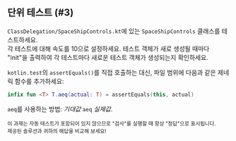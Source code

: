 ## 단위 테스트 (#3)

`ClassDelegation/SpaceShipControls.kt`에 있는 `SpaceShipControls` 클래스를 테스트하세요.  
각 테스트에 대해 속도를 10으로 설정하세요. 테스트 객체가 새로 생성될 때마다 "init"을 출력하여 각 테스트마다 새로운 테스트 객체가 생성되는지 확인하세요.

`kotlin.test`의 `assertEquals()`를 직접 호출하는 대신, 파일 범위에 다음과 같은 제네릭 함수를 추가하세요:

```kotlin
infix fun <T> T.aeq(actual: T) = assertEquals(this, actual)
```

`aeq`를 사용하는 방법: *기대값* `aeq` *실제값*.

<sub> 이 과제는 자동 테스트가 포함되어 있지 않으므로 "검사"를 실행할 때 항상 "정답"으로 표시됩니다.  
제공된 솔루션과 귀하의 해답을 비교해 보세요! </sub>